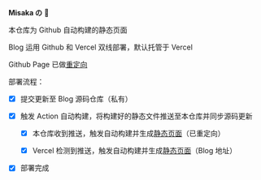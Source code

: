 **Misaka の** 💭

本仓库为 Github 自动构建的静态页面

Blog 运用 Github 和 Vercel 双线部署，默认托管于 Vercel

Github Page 已做[重定向](https://blog.likeme.moe)

部署流程：

- [x] 提交更新至 Blog 源码仓库（私有）

- [x] 触发 Action 自动构建，将构建好的静态文件推送至本仓库并同步源码更新

  - [x] 本仓库收到推送，触发自动构建并生成[静态页面](https://Misaka-2020.github.io)（已重定向）

  - [x] Vercel 检测到推送，触发自动构建并生成[静态页面](https://blog.likeme.moe)（Blog 地址）

- [x] 部署完成

